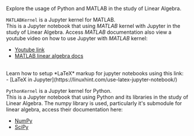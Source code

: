 Explore the usage of Python and MATLAB in the study of Linear Algebra. <br>

<code>MATLABKernel</code> is a Jupyter kernel for MATLAB. <br>
This is a Jupyter notebook that using *MATLAB* kernel with Jupyter in the study of Linear Algebra. Access *MATLAB* documentation also view a youtube video on how to use Jupyter with *MATLAB* kernel: <br>
- [Youtube link](https://youtu.be/WufMGW5Bv4g) <br>
- [MATLAB linear algebra docs](https://www.mathworks.com/help/matlab/linear-algebra.html?searchHighlight=linear%20Algebra&s_tid=srchtitle_linear%20Algebra_1)
<br>
Learn how to setup *LaTeX* markup for jupyter notebooks using this link: <br>
- [LaTeX in Jupyter](https://linuxhint.com/use-latex-jupyter-notebook/)

<br>

<code>PythonKernel</code> is a Jupyter kernel for Python. <br>
This is a Jupyter notebook that using Python and its libraries in the study of Linear Algebra. The numpy library is used, particularly it's submodule for linear algebra, access their documentation here: 
- [NumPy](https://numpy.org/)
- [SciPy](https://docs.scipy.org)
